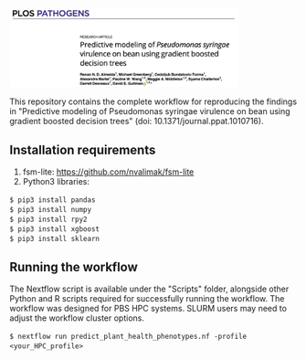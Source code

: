 <img src="publication_header.png" width="400">

This repository contains the complete workflow for reproducing the findings in "Predictive modeling of Pseudomonas syringae virulence on bean using gradient boosted decision trees" (doi: 10.1371/journal.ppat.1010716).

## Installation requirements

1. fsm-lite: https://github.com/nvalimak/fsm-lite
2. Python3 libraries:

`$ pip3 install pandas`<br>
`$ pip3 install numpy`<br>
`$ pip3 install rpy2`<br>
`$ pip3 install xgboost`<br>
`$ pip3 install sklearn`<br>

## Running the workflow

The Nextflow script is available under the "Scripts" folder, alongside other Python and R scripts required for successfully running the workflow. The workflow was designed for PBS HPC systems. SLURM users may need to adjust the workflow cluster options.

`$ nextflow run predict_plant_health_phenotypes.nf -profile <your_HPC_profile>`<br>
